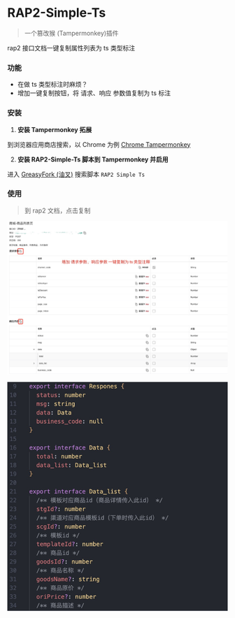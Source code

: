 # RAP2-Simple-Ts

> 一个篡改猴 (Tampermonkey)插件

rap2 接口文档一键复制属性列表为 ts 类型标注

### 功能

- 在做 ts 类型标注时麻烦？
- 增加一键复制按钮，将 请求、响应 参数值复制为 ts 标注

### 安装

1. **安装 Tampermonkey 拓展**

到浏览器应用商店搜索，以 Chrome 为例 [Chrome Tampermonkey](https://chrome.google.com/webstore/detail/tampermonkey/dhdgffkkebhmkfjojejmpbldmpobfkfo)

2. **安装 RAP2-Simple-Ts 脚本到 Tampermonkey 并启用**

进入 [GreasyFork (油叉)](<(油叉)>) 搜索脚本 `RAP2 Simple Ts`

### 使用

> 到 rap2 文档，点击复制

![demo1](./assets//demo1.jpg)

![demo2](./assets//demo2.jpg)
